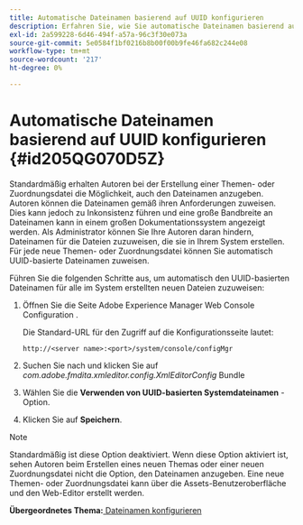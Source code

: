 ```yaml
---
title: Automatische Dateinamen basierend auf UUID konfigurieren
description: Erfahren Sie, wie Sie automatische Dateinamen basierend auf der UUID konfigurieren.
exl-id: 2a599228-6d46-494f-a57a-96c3f30e073a
source-git-commit: 5e0584f1bf0216b8b00f00b9fe46fa682c244e08
workflow-type: tm+mt
source-wordcount: '217'
ht-degree: 0%

---
```


# Automatische Dateinamen basierend auf UUID konfigurieren {#id205QG070D5Z}

Standardmäßig erhalten Autoren bei der Erstellung einer Themen- oder Zuordnungsdatei die Möglichkeit, auch den Dateinamen anzugeben. Autoren können die Dateinamen gemäß ihren Anforderungen zuweisen. Dies kann jedoch zu Inkonsistenz führen und eine große Bandbreite an Dateinamen kann in einem großen Dokumentationssystem angezeigt werden. Als Administrator können Sie Ihre Autoren daran hindern, Dateinamen für die Dateien zuzuweisen, die sie in Ihrem System erstellen. Für jede neue Themen- oder Zuordnungsdatei können Sie automatisch UUID-basierte Dateinamen zuweisen.

Führen Sie die folgenden Schritte aus, um automatisch den UUID-basierten Dateinamen für alle im System erstellten neuen Dateien zuzuweisen:

1. Öffnen Sie die Seite Adobe Experience Manager Web Console Configuration .

   Die Standard-URL für den Zugriff auf die Konfigurationsseite lautet:

   ```http
   http://<server name>:<port>/system/console/configMgr
   ```

1. Suchen Sie nach und klicken Sie auf *com.adobe.fmdita.xmleditor.config.XmlEditorConfig* Bundle

1. Wählen Sie die **Verwenden von UUID-basierten Systemdateinamen** -Option.

1. Klicken Sie auf **Speichern**.


>[!NOTE]
>
> Standardmäßig ist diese Option deaktiviert. Wenn diese Option aktiviert ist, sehen Autoren beim Erstellen eines neuen Themas oder einer neuen Zuordnungsdatei nicht die Option, den Dateinamen anzugeben. Eine neue Themen- oder Zuordnungsdatei kann über die Assets-Benutzeroberfläche und den Web-Editor erstellt werden.

**Übergeordnetes Thema:**[ Dateinamen konfigurieren](conf-file-names.md)
